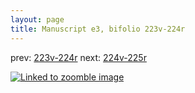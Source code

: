 ```yaml
---
layout: page
title: Manuscript e3, bifolio 223v-224r
---
```


prev: [223v-224r](../223v-224r/) next: [224v-225r](../224v-225r/)



[![Linked to zoomble image](http://www.homermultitext.org/iipsrv?IIIF=/project/homer/pyramidal/deepzoom/hmt/e3bifolio/v1/E3_223v_224r.tif/full/2000,/0/default.jpg)](http://www.homermultitext.org/ict2/?urn=urn:cite2:hmt:e3bifolio.v1:E3_223v_224r)

